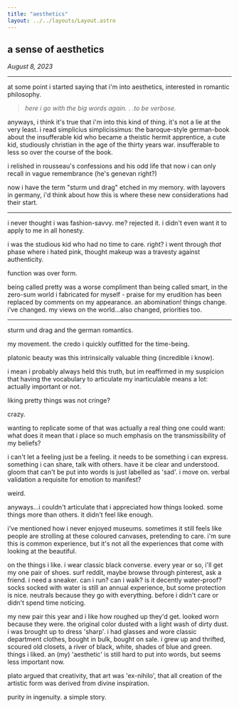 ```yaml
---
title: "aesthetics"
layout: ../../layouts/Layout.astro
---
```


<h2> a sense of aesthetics</h2>
<p><i>August 8, 2023</i></p>

---
at some point i started saying that i'm into aesthetics, interested in romantic philosophy. 

> *here i go with the big words again. . .to be verbose.*

anyways, i think it's true that i'm into this kind of thing. it's not a lie at the very least. i read simplicius simplicissimus: the baroque-style german-book about the insufferable kid who became a theistic hermit apprentice, a  cute kid, studiously christian in the age of the thirty years war. insufferable to less so over the course of the book.

i relished in rousseau's confessions and his odd life that now i can only recall in vague remembrance (he's genevan right?)

now i have the term "sturm und drag" etched in my memory. with layovers in germany, i'd think about how this is where these new considerations had their start. 

-------

i never thought i was fashion-savvy. me? rejected it. i didn't even want it to apply to me in all honesty. 

i was the studious kid who had no time to care. right? i went through *that* phase where i hated pink, thought makeup was a travesty against authenticity.

function was over form. 

being called pretty was a worse compliment than being called smart, in the zero-sum world i fabricated for myself - praise for my erudition has been replaced by comments on my appearance. an abomination! things change. i've changed. my views on the world...also changed, priorities too.

------

sturm und drag and the german romantics.

my movement. the credo i quickly outfitted for the time-being.

platonic beauty was this intrinsically valuable thing (incredible i know).

i mean i probably always held this truth, but im reaffirmed in my suspicion that having the vocabulary to articulate my inarticulable means a lot: actually important or not.

liking pretty things was not cringe? 

crazy.

wanting to replicate some of that was actually a real thing one could want: what does it mean that i place so much emphasis on the transmissibility of my beliefs?

i can't let a feeling just be a feeling. it needs to be something i can express. something i can share, talk with others. have it be clear and understood. gloom that can't be put into words is just labelled as 'sad'. i move on. verbal validation a requisite for emotion to manifest?

weird.

anyways...i couldn't articulate that i appreciated how things looked. some things more than others. it didn't feel like enough. 

i've mentioned how i never enjoyed museums. sometimes it still feels like people are strolling at these coloured canvases, pretending to care. i'm sure this is common experience, but it's not all the experiences that come with looking at the beautiful.

on the things i like. i wear classic black converse. every year or so, i'll get my one pair of shoes. surf reddit, maybe browse through pinterest, ask a friend. i need a sneaker. can i run? can i walk? is it decently water-proof? socks socked with water is still an annual experience, but some protection is nice. neutrals because they go with everything. before i didn't care or didn't spend time noticing.

my new pair this year and i like how roughed up they'd get. looked worn because they were. the original color dusted with a light wash of dirty dust. i was brought up to dress 'sharp'. i had glasses and wore classic department clothes, bought in bulk, bought on sale. i grew up and thrifted, scoured old closets, a river of black, white, shades of blue and green. things i liked. an (my) 'aesthetic' is still hard to put into words, but seems less important now.

plato argued that creativity, that art was 'ex-nihilo', that all creation of the artistic form was derived from divine inspiration.

purity in ingenuity. a simple story.

